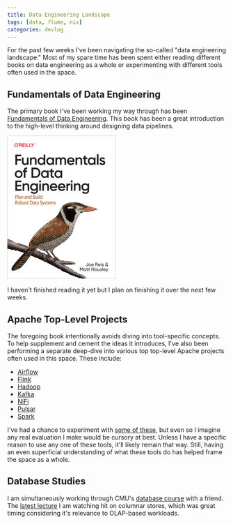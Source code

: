 ```yaml
---
title: Data Engineering Landscape
tags: [data, flume, nix]
categories: devlog
---
```


For the past few weeks I've been navigating the so-called "data engineering
landscape." Most of my spare time has been spent either reading different books
on data engineering as a whole or experimenting with different tools often
used in the space.

## Fundamentals of Data Engineering

The primary book I've been working my way through has been
[Fundamentals of Data Engineering](https://www.oreilly.com/library/view/fundamentals-of-data/9781098108298/).
This book has been a great introduction to the high-level thinking around
designing data pipelines.

![O'Reilly](/assets/img/data-engineering-landscape/oreilly.jpg)

I haven't finished reading it yet but I plan on finishing it over the next few
weeks.

## Apache Top-Level Projects

The foregoing book intentionally avoids diving into tool-specific concepts. To
help supplement and cement the ideas it introduces, I've also been performing a
separate deep-dive into various top top-level Apache projects often used in
this space. These include:

* [Airflow](https://airflow.apache.org/)
* [Flink](https://flink.apache.org/)
* [Hadoop](https://hadoop.apache.org/)
* [Kafka](https://kafka.apache.org/)
* [NiFi](https://nifi.apache.org/)
* [Pulsar](https://pulsar.apache.org/)
* [Spark](https://spark.apache.org/)

I've had a chance to experiment with [some of these](https://git.jrpotter.com/r/bootstrap/src/branch/main/specs),
but even so I imagine any real evaluation I make would be cursory at best.
Unless I have a specific reason to use any one of these tools, it'll likely
remain that way. Still, having an even superficial understanding of what these
tools do has helped frame the space as a whole.

## Database Studies

I am simultaneously working through CMU's
[database course](https://15445.courses.cs.cmu.edu/fall2022/schedule.html) with
a friend. The [latest lecture](https://www.youtube.com/watch?v=q4W5r3GR0OU) I
am watching hit on columnar stores, which was great timing considering it's
relevance to OLAP-based workloads.
